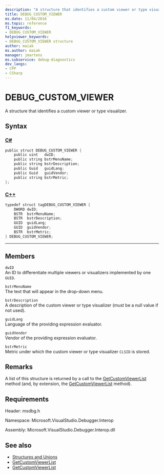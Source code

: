 ```yaml
---
description: "A structure that identifies a custom viewer or type visualizer."
title: DEBUG_CUSTOM_VIEWER
ms.date: 11/04/2016
ms.topic: reference
f1_keywords:
- DEBUG_CUSTOM_VIEWER
helpviewer_keywords:
- DEBUG_CUSTOM_VIEWER structure
author: maiak
ms.author: maiak
manager: jmartens
ms.subservice: debug-diagnostics
dev_langs:
- CPP
- CSharp
---
```

# DEBUG_CUSTOM_VIEWER

A structure that identifies a custom viewer or type visualizer.

## Syntax

### [C#](#tab/csharp)
```csharp
public struct DEBUG_CUSTOM_VIEWER {
    public uint   dwID;
    public string bstrMenuName;
    public string bstrDescription;
    public Guid   guidLang;
    public Guid   guidVendor;
    public string bstrMetric;
};
```
### [C++](#tab/cpp)
```cpp
typedef struct tagDEBUG_CUSTOM_VIEWER {
    DWORD dwID;
    BSTR  bstrMenuName;
    BSTR  bstrDescription;
    GUID  guidLang;
    GUID  guidVendor;
    BSTR  bstrMetric;
} DEBUG_CUSTOM_VIEWER;
```
---

## Members
`dwID`\
An ID to differentiate multiple viewers or visualizers implemented by one `GUID`.

`bstrMenuName`\
The text that will appear in the drop-down menu.

`bstrDescription`\
A description of the custom viewer or type visualizer (must be a null value if not used).

`guidLang`\
Language of the providing expression evaluator.

`guidVendor`\
Vendor of the providing expression evaluator.

`bstrMetric`\
Metric under which the custom viewer or type visualizer `CLSID` is stored.

## Remarks
A list of this structure is returned by a call to the [GetCustomViewerList](../../../extensibility/debugger/reference/idebugproperty3-getcustomviewerlist.md) method (and, by extension, the [GetCustomViewerList](../../../extensibility/debugger/reference/ieevisualizerservice-getcustomviewerlist.md) method).

## Requirements
Header: msdbg.h

Namespace: Microsoft.VisualStudio.Debugger.Interop

Assembly: Microsoft.VisualStudio.Debugger.Interop.dll

## See also
- [Structures and Unions](../../../extensibility/debugger/reference/structures-and-unions.md)
- [GetCustomViewerList](../../../extensibility/debugger/reference/idebugproperty3-getcustomviewerlist.md)
- [GetCustomViewerList](../../../extensibility/debugger/reference/ieevisualizerservice-getcustomviewerlist.md)
